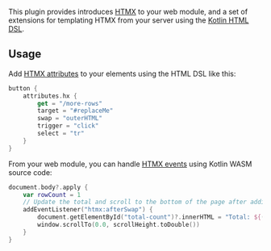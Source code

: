 This plugin provides introduces [HTMX](https://htmx.org) to your web module, and a set of extensions
for templating HTMX from your server using the [Kotlin HTML DSL](https://github.com/Kotlin/kotlinx.html).

## Usage

Add [HTMX attributes](https://htmx.org/reference/#attributes) to your elements using the HTML DSL like this:

```kotlin
button {
    attributes.hx {
        get = "/more-rows"
        target = "#replaceMe"
        swap = "outerHTML"
        trigger = "click"
        select = "tr"
    }
}
```

From your web module, you can handle [HTMX events](https://htmx.org/reference/#events) using Kotlin WASM source code:

```kotlin
document.body?.apply {
    var rowCount = 1
    // Update the total and scroll to the bottom of the page after adding content
    addEventListener("htmx:afterSwap") {
        document.getElementById("total-count")?.innerHTML = "Total: ${(++rowCount) * 10}"
        window.scrollTo(0.0, scrollHeight.toDouble())
    }
}
```